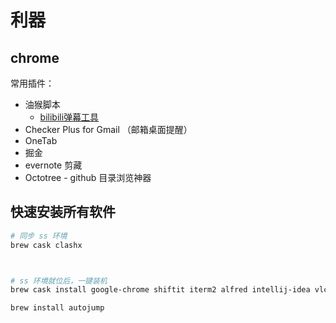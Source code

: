 # 利器
## chrome
常用插件：

- 油猴脚本
  - [bilibili弹幕工具](https://greasyfork.org/en/scripts/378513-bilibili-cc%E5%AD%97%E5%B9%95%E5%B7%A5%E5%85%B7)
- Checker Plus for Gmail （邮箱桌面提醒）
- OneTab
- 掘金
- evernote 剪藏
- Octotree - github 目录浏览神器


## 快速安装所有软件
```bash
# 同步 ss 环境
brew cask clashx



# ss 环境就位后，一键装机
brew cask install google-chrome shiftit iterm2 alfred intellij-idea vlc sogouinput licecap picgo neteasemusic atom obs firefox baiducloud postman xmind keepassx nutstore

brew install autojump
```

